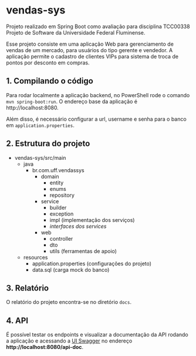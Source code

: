# vendas-sys
Projeto realizado em Spring Boot como avaliação para disciplina TCC00338 Projeto de Software da Universidade Federal Fluminense.

Esse projeto consiste em uma aplicação Web para gerenciamento de vendas de um mercado, para usuários do tipo gerente e vendedor. A aplicação permite o cadastro de clientes VIPs para sistema de troca de pontos por desconto em compras.

## 1. Compilando o código

Para rodar localmente a aplicação backend, no PowerShell rode o comando `mvn spring-boot:run`. O endereço base da aplicação é http://localhost:8080.

Além disso, é necessário configurar a url, username e senha para o banco em `application.properties`.

## 2. Estrutura do projeto

* vendas-sys/src/main
    * java
        * br.com.uff.vendassys
            * domain
                * entity
                * enums 
                * repository
            * service
                * builder
                * exception
                * impl (implementação dos serviços)
                * *interfaces dos services*
            * web
                * controller
                * dto
                * utils (ferramentas de apoio)
    * resources
        * application.properties (configurações do projeto)
        * data.sql (carga mock do banco)

## 3. Relatório

O relatório do projeto encontra-se no diretório `docs`.

## 4. API

É possível testar os endpoints e visualizar a documentação da API rodando a aplicação e acessando a [UI Swagger](https://swagger.io/tools/swagger-ui/) no endereço **http://localhost:8080/api-doc**.
